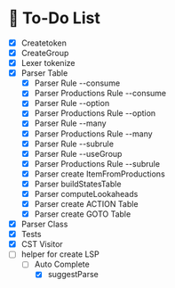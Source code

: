 # 📝 To-Do List
- [X] Createtoken
- [X] CreateGroup
- [X] Lexer tokenize
- [X] Parser Table
    - [X] Parser Rule --consume
    - [X] Parser Productions Rule --consume
    - [X] Parser Rule --option
    - [X] Parser Productions Rule --option
    - [X] Parser Rule --many
    - [X] Parser Productions Rule --many
    - [X] Parser Rule --subrule
    - [x] Parser Rule --useGroup
    - [X] Parser Productions Rule --subrule
    - [X] Parser create ItemFromProductions
    - [X] Parser buildStatesTable
    - [X] Parser computeLookaheads
    - [X] Parser create ACTION Table
    - [X] Parser create GOTO Table
- [X] Parser Class
- [X] Tests
- [X] CST Visitor
- [ ] helper for create LSP 
    -[ ] Auto Complete
        -[X] suggestParse